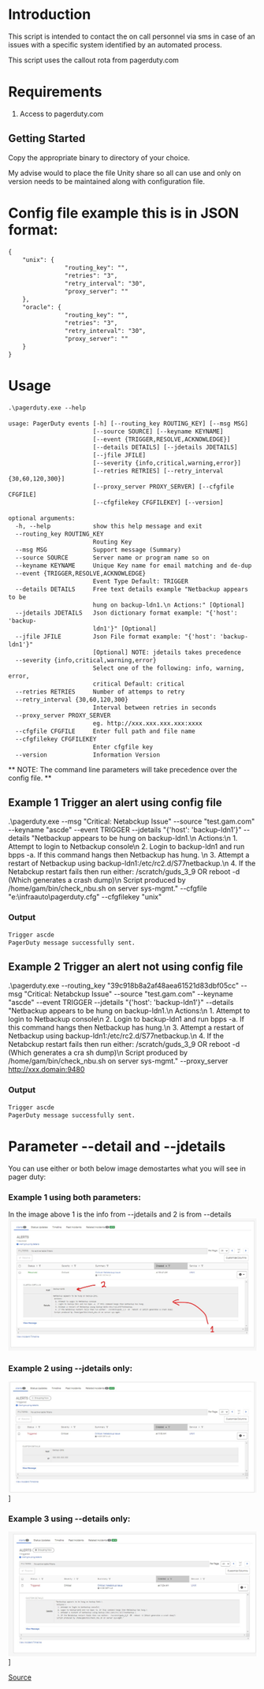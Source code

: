 # Introduction 
This script is intended to contact the on call personnel via sms in case of an issues with a specific system identified by an automated process.

This script uses the callout rota from pagerduty.com

# Requirements

1. Access to pagerduty.com


## Getting Started
Copy the appropriate binary to directory of your choice.

My advise would to place the file Unity share so all can use and only on version needs to be maintained along with configuration file. 

# Config file example this is in JSON format:
```
{
    "unix": {
                "routing_key": "",
                "retries": "3",
                "retry_interval": "30",
                "proxy_server": ""
    },
    "oracle": {
                "routing_key": "",
                "retries": "3",
                "retry_interval": "30",
                "proxy_server": ""
    }
}
```

# Usage
```
.\pagerduty.exe --help

usage: PagerDuty events [-h] [--routing_key ROUTING_KEY] [--msg MSG]
                        [--source SOURCE] [--keyname KEYNAME]
                        [--event {TRIGGER,RESOLVE,ACKNOWLEDGE}]
                        [--details DETAILS] [--jdetails JDETAILS]
                        [--jfile JFILE]
                        [--severity {info,critical,warning,error}]
                        [--retries RETRIES] [--retry_interval {30,60,120,300}]
                        [--proxy_server PROXY_SERVER] [--cfgfile CFGFILE]
                        [--cfgfilekey CFGFILEKEY] [--version]

optional arguments:
  -h, --help            show this help message and exit
  --routing_key ROUTING_KEY
                        Routing Key
  --msg MSG             Support message (Summary)
  --source SOURCE       Server name or program name so on
  --keyname KEYNAME     Unique Key name for email matching and de-dup
  --event {TRIGGER,RESOLVE,ACKNOWLEDGE}
                        Event Type Default: TRIGGER
  --details DETAILS     Free text details example "Netbackup appears to be
                        hung on backup-ldn1.\n Actions:" [Optional]
  --jdetails JDETAILS   Json dictionary format example: "{'host': 'backup-
                        ldn1'}" [Optional]
  --jfile JFILE         Json File format example: "{'host': 'backup-ldn1'}"
                        [Optional] NOTE: jdetails takes precedence
  --severity {info,critical,warning,error}
                        Select one of the following: info, warning, error,
                        critical Default: critical
  --retries RETRIES     Number of attemps to retry
  --retry_interval {30,60,120,300}
                        Interval between retries in seconds
  --proxy_server PROXY_SERVER
                        eg. http://xxx.xxx.xxx.xxx:xxxx
  --cfgfile CFGFILE     Enter full path and file name
  --cfgfilekey CFGFILEKEY
                        Enter cfgfile key
  --version             Information Version
```

** NOTE: The command line parameters will take precedence over the config file. **

## Example 1 Trigger an alert using config file
.\pagerduty.exe --msg "Critical: Netabckup Issue" --source "test.gam.com" --keyname "ascde" --event TRIGGER --jdetails "{'host': 'backup-ldn1'}" --details "Netbackup appears to be hung on backup-ldn1.\n Actions:\n  1. Attempt to login to Netbackup console\n  2. Login to backup-ldn1 and run bpps -a. If this command hangs then Netbackup has hung. \n  3. Attempt a restart of Netbackup using backup-ldn1:/etc/rc2.d/S77netbackup.\n  4. If the Netabckup restart fails then run either:  /scratch/guds_3_9  OR  reboot -d (Which generates a crash dump)\n Script produced by /home/gam/bin/check_nbu.sh on server sys-mgmt." --cfgfile "e:\infraauto\pagerduty.cfg" --cfgfilekey "unix"

### Output
```
Trigger ascde
PagerDuty message successfully sent.
```

## Example 2 Trigger an alert not using config file
.\pagerduty.exe --routing_key "39c918b8a2af48aea61521d83dbf05cc" --msg "Critical: Netabckup Issue" --source "test.gam.com" --keyname "ascde" --event TRIGGER --jdetails "{'host': 'backup-ldn1'}" --details "Netbackup appears to be hung on backup-ldn1.\n Actions:\n  1. Attempt to login to Netbackup console\n  2. Login to backup-ldn1 and run bpps -a. If this command hangs then Netbackup has hung.\n  3. Attempt a restart of Netbackup using backup-ldn1:/etc/rc2.d/S77netbackup.\n  4. If the Netabckup restart fails then run either:  /scratch/guds_3_9  OR  reboot -d (Which generates a cra
sh dump)\n Script produced by /home/gam/bin/check_nbu.sh on server sys-mgmt." --proxy_server http://xxx.domain:9480

### Output
```
Trigger ascde
PagerDuty message successfully sent.
```

# Parameter --detail and --jdetails

You can use either or both below image demostartes what you will see in pager duty:

### Example 1 using both parameters:
In the image above 1 is the info from --jdetails and 2 is from --details
![Image description](images/pagerduty_details.jpg)

### Example 2 using --jdetails only:
![Image description](images/pagerduty_jdetails_only.jpg)]

### Example 3 using --details only:
![Image description](images/pagerduty_details_only.jpg)]

[Source](https://github.com/tcusano/python/pagerduty)